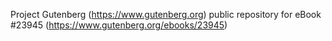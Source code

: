 Project Gutenberg (https://www.gutenberg.org) public repository for eBook #23945 (https://www.gutenberg.org/ebooks/23945)
